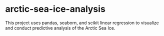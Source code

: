 # arctic-sea-ice-analysis
This project uses pandas, seaborn, and scikit linear regression to visualize and conduct predictive analysis of the Arctic Sea Ice.
